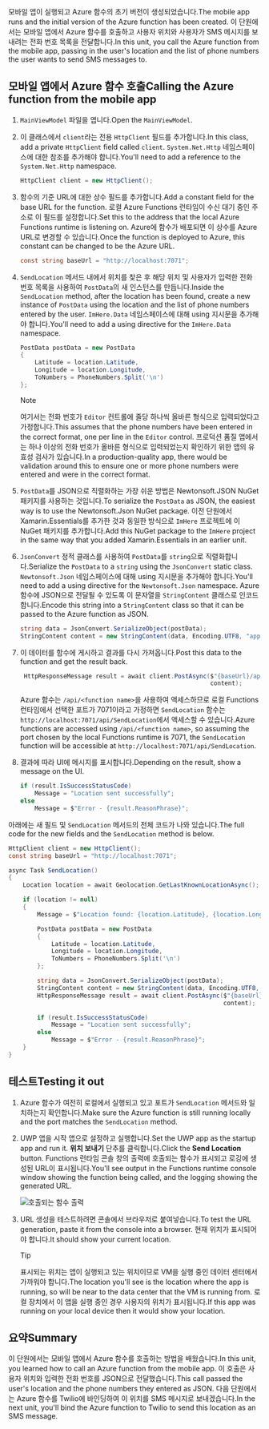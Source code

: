<span data-ttu-id="d5523-101">모바일 앱이 실행되고 Azure 함수의 초기 버전이 생성되었습니다.</span><span class="sxs-lookup"><span data-stu-id="d5523-101">The mobile app runs and the initial version of the Azure function has been created.</span></span> <span data-ttu-id="d5523-102">이 단원에서는 모바일 앱에서 Azure 함수를 호출하고 사용자 위치와 사용자가 SMS 메시지를 보내려는 전화 번호 목록을 전달합니다.</span><span class="sxs-lookup"><span data-stu-id="d5523-102">In this unit, you call the Azure function from the mobile app, passing in the user's location and the list of phone numbers the user wants to send SMS messages to.</span></span>

## <a name="calling-the-azure-function-from-the-mobile-app"></a><span data-ttu-id="d5523-103">모바일 앱에서 Azure 함수 호출</span><span class="sxs-lookup"><span data-stu-id="d5523-103">Calling the Azure function from the mobile app</span></span>

1. <span data-ttu-id="d5523-104">`MainViewModel` 파일을 엽니다.</span><span class="sxs-lookup"><span data-stu-id="d5523-104">Open the `MainViewModel`.</span></span>

1. <span data-ttu-id="d5523-105">이 클래스에서 `client`라는 전용 `HttpClient` 필드를 추가합니다.</span><span class="sxs-lookup"><span data-stu-id="d5523-105">In this class, add a private `HttpClient` field called `client`.</span></span> <span data-ttu-id="d5523-106">`System.Net.Http` 네임스페이스에 대한 참조를 추가해야 합니다.</span><span class="sxs-lookup"><span data-stu-id="d5523-106">You'll need to add a reference to the `System.Net.Http` namespace.</span></span>

    ```cs
    HttpClient client = new HttpClient();
    ```

1. <span data-ttu-id="d5523-107">함수의 기준 URL에 대한 상수 필드를 추가합니다.</span><span class="sxs-lookup"><span data-stu-id="d5523-107">Add a constant field for the base URL for the function.</span></span> <span data-ttu-id="d5523-108">로컬 Azure Functions 런타임이 수신 대기 중인 주소로 이 필드를 설정합니다.</span><span class="sxs-lookup"><span data-stu-id="d5523-108">Set this to the address that the local Azure Functions runtime is listening on.</span></span> <span data-ttu-id="d5523-109">Azure에 함수가 배포되면 이 상수를 Azure URL로 변경할 수 있습니다.</span><span class="sxs-lookup"><span data-stu-id="d5523-109">Once the function is deployed to Azure, this constant can be changed to be the Azure URL.</span></span>

    ```cs
    const string baseUrl = "http://localhost:7071";
    ```

1. <span data-ttu-id="d5523-110">`SendLocation` 메서드 내에서 위치를 찾은 후 해당 위치 및 사용자가 입력한 전화 번호 목록을 사용하여 `PostData`의 새 인스턴스를 만듭니다.</span><span class="sxs-lookup"><span data-stu-id="d5523-110">Inside the `SendLocation` method, after the location has been found, create a new instance of `PostData` using the location and the list of phone numbers entered by the user.</span></span> <span data-ttu-id="d5523-111">`ImHere.Data` 네임스페이스에 대해 using 지시문을 추가해야 합니다.</span><span class="sxs-lookup"><span data-stu-id="d5523-111">You'll need to add a using directive for the `ImHere.Data` namespace.</span></span>

    ```cs
    PostData postData = new PostData
    {
        Latitude = location.Latitude,
        Longitude = location.Longitude,
        ToNumbers = PhoneNumbers.Split('\n')
    };
    ```

    > [!NOTE]
    > <span data-ttu-id="d5523-112">여기서는 전화 번호가 `Editor` 컨트롤에 줄당 하나씩 올바른 형식으로 입력되었다고 가정합니다.</span><span class="sxs-lookup"><span data-stu-id="d5523-112">This assumes that the phone numbers have been entered in the correct format, one per line in the `Editor` control.</span></span> <span data-ttu-id="d5523-113">프로덕션 품질 앱에서는 하나 이상의 전화 번호가 올바른 형식으로 입력되었는지 확인하기 위한 앱의 유효성 검사가 있습니다.</span><span class="sxs-lookup"><span data-stu-id="d5523-113">In a production-quality app, there would be validation around this to ensure one or more phone numbers were entered and were in the correct format.</span></span>    
 

1. <span data-ttu-id="d5523-114">`PostData`를 JSON으로 직렬화하는 가장 쉬운 방법은 Newtonsoft.JSON NuGet 패키지를 사용하는 것입니다.</span><span class="sxs-lookup"><span data-stu-id="d5523-114">To serialize the `PostData` as JSON, the easiest way is to use the Newtonsoft.Json NuGet package.</span></span> <span data-ttu-id="d5523-115">이전 단원에서 Xamarin.Essentials를 추가한 것과 동일한 방식으로 `ImHere` 프로젝트에 이 NuGet 패키지를 추가합니다.</span><span class="sxs-lookup"><span data-stu-id="d5523-115">Add this NuGet package to the `ImHere` project in the same way that you added Xamarin.Essentials in an earlier unit.</span></span>

1. <span data-ttu-id="d5523-116">`JsonConvert` 정적 클래스를 사용하여 `PostData`를 `string`으로 직렬화합니다.</span><span class="sxs-lookup"><span data-stu-id="d5523-116">Serialize the `PostData` to a `string` using the `JsonConvert` static class.</span></span> <span data-ttu-id="d5523-117">`Newtonsoft.Json` 네임스페이스에 대해 using 지시문을 추가해야 합니다.</span><span class="sxs-lookup"><span data-stu-id="d5523-117">You'll need to add a using directive for the `Newtonsoft.Json` namespace.</span></span> <span data-ttu-id="d5523-118">Azure 함수에 JSON으로 전달될 수 있도록 이 문자열을 `StringContent` 클래스로 인코드합니다.</span><span class="sxs-lookup"><span data-stu-id="d5523-118">Encode this string into a `StringContent` class so that it can be passed to the Azure function as JSON.</span></span>

    ```cs
    string data = JsonConvert.SerializeObject(postData);
    StringContent content = new StringContent(data, Encoding.UTF8, "application/json");
    ```

1. <span data-ttu-id="d5523-119">이 데이터를 함수에 게시하고 결과를 다시 가져옵니다.</span><span class="sxs-lookup"><span data-stu-id="d5523-119">Post this data to the function and get the result back.</span></span>

   ```cs
    HttpResponseMessage result = await client.PostAsync($"{baseUrl}/api/SendLocation",
                                                        content);
   ```

   <span data-ttu-id="d5523-120">Azure 함수는 `/api/<function name>`을 사용하여 액세스하므로 로컬 Functions 런타임에서 선택한 포트가 7071이라고 가정하면 `SendLocation` 함수는 `http://localhost:7071/api/SendLocation`에서 액세스할 수 있습니다.</span><span class="sxs-lookup"><span data-stu-id="d5523-120">Azure functions are accessed using `/api/<function name>`, so assuming the port chosen by the local Functions runtime is 7071, the `SendLocation` function will be accessible at `http://localhost:7071/api/SendLocation`.</span></span>

1. <span data-ttu-id="d5523-121">결과에 따라 UI에 메시지를 표시합니다.</span><span class="sxs-lookup"><span data-stu-id="d5523-121">Depending on the result, show a message on the UI.</span></span>

    ```cs
    if (result.IsSuccessStatusCode)
        Message = "Location sent successfully";
    else
        Message = $"Error - {result.ReasonPhrase}";
    ```

<span data-ttu-id="d5523-122">아래에는 새 필드 및 `SendLocation` 메서드의 전체 코드가 나와 있습니다.</span><span class="sxs-lookup"><span data-stu-id="d5523-122">The full code for the new fields and the `SendLocation` method is below.</span></span>

```cs
HttpClient client = new HttpClient();
const string baseUrl = "http://localhost:7071";

async Task SendLocation()
{
    Location location = await Geolocation.GetLastKnownLocationAsync();

    if (location != null)
    {
        Message = $"Location found: {location.Latitude}, {location.Longitude}.";

        PostData postData = new PostData
        {
            Latitude = location.Latitude,
            Longitude = location.Longitude,
            ToNumbers = PhoneNumbers.Split('\n')
        };

        string data = JsonConvert.SerializeObject(postData);
        StringContent content = new StringContent(data, Encoding.UTF8, "application/json");
        HttpResponseMessage result = await client.PostAsync($"{baseUrl}/api/SendLocation",
                                                            content);

        if (result.IsSuccessStatusCode)
            Message = "Location sent successfully";
        else
            Message = $"Error - {result.ReasonPhrase}";
    }
}
```

## <a name="testing-it-out"></a><span data-ttu-id="d5523-123">테스트</span><span class="sxs-lookup"><span data-stu-id="d5523-123">Testing it out</span></span>

1. <span data-ttu-id="d5523-124">Azure 함수가 여전히 로컬에서 실행되고 있고 포트가 `SendLocation` 메서드와 일치하는지 확인합니다.</span><span class="sxs-lookup"><span data-stu-id="d5523-124">Make sure the Azure function is still running locally and the port matches the `SendLocation` method.</span></span>

1. <span data-ttu-id="d5523-125">UWP 앱을 시작 앱으로 설정하고 실행합니다.</span><span class="sxs-lookup"><span data-stu-id="d5523-125">Set the UWP app as the startup app and run it.</span></span> <span data-ttu-id="d5523-126">**위치 보내기** 단추를 클릭합니다.</span><span class="sxs-lookup"><span data-stu-id="d5523-126">Click the **Send Location** button.</span></span> <span data-ttu-id="d5523-127">Functions 런타임 콘솔 창의 출력에 호출되는 함수가 표시되고 로깅에 생성된 URL이 표시됩니다.</span><span class="sxs-lookup"><span data-stu-id="d5523-127">You'll see output in the Functions runtime console window showing the function being called, and the logging showing the generated URL.</span></span>

    ![호출되는 함수 출력](../media/6-function-called.png)

1. <span data-ttu-id="d5523-129">URL 생성을 테스트하려면 콘솔에서 브라우저로 붙여넣습니다.</span><span class="sxs-lookup"><span data-stu-id="d5523-129">To test the URL generation, paste it from the console into a browser.</span></span> <span data-ttu-id="d5523-130">현재 위치가 표시되어야 합니다.</span><span class="sxs-lookup"><span data-stu-id="d5523-130">It should show your current location.</span></span>

    > [!TIP]
    > <span data-ttu-id="d5523-131">표시되는 위치는 앱이 실행되고 있는 위치이므로 VM을 실행 중인 데이터 센터에서 가까워야 합니다.</span><span class="sxs-lookup"><span data-stu-id="d5523-131">The location you'll see is the location where the app is running, so will be near to the data center that the VM is running from.</span></span> <span data-ttu-id="d5523-132">로컬 장치에서 이 앱을 실행 중인 경우 사용자의 위치가 표시됩니다.</span><span class="sxs-lookup"><span data-stu-id="d5523-132">If this app was running on your local device then it would show your location.</span></span>

## <a name="summary"></a><span data-ttu-id="d5523-133">요약</span><span class="sxs-lookup"><span data-stu-id="d5523-133">Summary</span></span>

<span data-ttu-id="d5523-134">이 단원에서는 모바일 앱에서 Azure 함수를 호출하는 방법을 배웠습니다.</span><span class="sxs-lookup"><span data-stu-id="d5523-134">In this unit, you learned how to call an Azure function from the mobile app.</span></span> <span data-ttu-id="d5523-135">이 호출은 사용자 위치와 입력한 전화 번호를 JSON으로 전달했습니다.</span><span class="sxs-lookup"><span data-stu-id="d5523-135">This call passed the user's location and the phone numbers they entered as JSON.</span></span> <span data-ttu-id="d5523-136">다음 단원에서는 Azure 함수를 Twilio에 바인딩하여 이 위치를 SMS 메시지로 보내겠습니다.</span><span class="sxs-lookup"><span data-stu-id="d5523-136">In the next unit, you'll bind the Azure function to Twilio to send this location as an SMS message.</span></span>